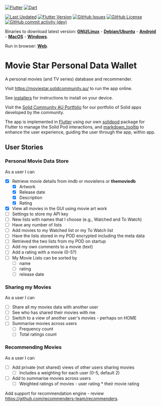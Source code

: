 [![Flutter](https://img.shields.io/badge/Flutter-%2302569B.svg?style=for-the-badge&logo=Flutter&logoColor=white)](https://flutter.dev)
[![Dart](https://img.shields.io/badge/dart-%230175C2.svg?style=for-the-badge&logo=dart&logoColor=white)](https://dart.dev)

[![Last Updated](https://img.shields.io/github/last-commit/anusii/moviestar?label=last%20updated)](https://github.com/anusii/moviestar/commits/dev/)
[![Flutter Version](https://img.shields.io/badge/dynamic/yaml?url=https://raw.githubusercontent.com/anusii/moviestar/master/pubspec.yaml&query=$.version&label=version)](https://github.com/anusii/moviestar/blob/dev/CHANGELOG.md)
[![GitHub Issues](https://img.shields.io/github/issues/anusii/moviestar)](https://github.com/anusii/moviestar/issues)
[![GitHub License](https://img.shields.io/github/license/anusii/moviestar)](https://github.com/anusii/moviestar/blob/dev/LICENSE)
[![GitHub commit activity (dev)](https://img.shields.io/github/commit-activity/w/anusii/moviestar/dev)](https://github.com/anusii/moviestar/commits/dev/)

Binaries to download latest version:
[**GNU/Linux**](https://solidcommunity.au/installers/moviestar-dev-linux.zip) -
[**Debian/Ubuntu**](https://solidcommunity.au/installers/moviestar_amd64.deb) -
[**Android**](https://solidcommunity.au/installers/moviestar.apk) -
[**MacOS**](https://solidcommunity.au/installers/moviestar-dev-macos.zip) -
[**Windows**](https://solidcommunity.au/installers/moviestar-dev-windows-inno.exe).

Run in browser: [**Web**](https://moviestar.solidcommunity.au).

# Movie Star Personal Data Wallet

A personal movies (and TV series) database and recommender.


Visit https://moviestar.solidcommunity.au/ to run the app online.

See [installers](installers/README.md) for instructions to install on
your device.

Visit the [Solid Community AU Portfolio](https://solidcommunity.au)
for our portfolio of Solid apps developed by the community.

The app is implemented in [Flutter](https://flutter.dev) using our own
[solidpod](https://pub.dev/packages/solidpod) package for Flutter to
manage the Solid Pod interactions, and
[markdown_tooltip](https://pub.dev/packages/markdown_tooltip) to
enhance the user experience, guiding the user through the app, within
app.

## User Stories

### Personal Movie Data Store

As a user I can

- [X] Retrieve movie details from imdb or movielens or **themoviedb**
  - [X] Artwork
  - [X] Release date
  - [X] Description
  - [X] Rating
- [X] View all movies in the GUI using movie art work
- [ ] Settings to store my API key
- [ ] New lists with names that I choose (e.g., Watched and To Watch)
- [ ] Have any number of lists
- [ ] Add movies to my Watched list or my To Watch list
- [ ] Have the lists stored in my POD encrypted including the meta data
- [ ] Retrieved the two lists from my POD on startup
- [ ] Add my own comments to a movie (text)
- [ ] Add a rating with a movie (0-5?)
- [ ] My Movie Lists can be sorted by
  - [ ] name
  - [ ] rating
  - [ ] release date

### Sharing my Movies

As a user I can

- [ ] Share all my movies data with another user
- [ ] See who has shared their movies with me
- [ ] Switch to a view of another user's movies - perhaps on HOME
- [ ] Summarise movies across users
  - [ ] Frequency count
  - [ ] Total ratings count

### Recommending Movies

As a user I can

- [ ] Add private (not shared) views of other users sharing movies
  - [ ] Includes a weighting for each user (0-5, default 2)
- [ ] Add to summarise movies across users
   - [ ] Weighted ratings of movies - user rating * their movie rating

Add support for recommendation engine - review
https://github.com/recommenders-team/recommenders.
